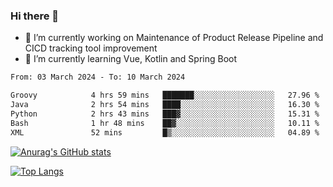 ### Hi there 👋

- 🔭 I’m currently working on Maintenance of Product Release Pipeline and CICD tracking tool improvement
- 🌱 I’m currently learning Vue, Kotlin and Spring Boot

<!--START_SECTION:waka-->

```txt
From: 03 March 2024 - To: 10 March 2024

Groovy            4 hrs 59 mins   ███████░░░░░░░░░░░░░░░░░░   27.96 %
Java              2 hrs 54 mins   ████░░░░░░░░░░░░░░░░░░░░░   16.30 %
Python            2 hrs 43 mins   ███▓░░░░░░░░░░░░░░░░░░░░░   15.31 %
Bash              1 hr 48 mins    ██▓░░░░░░░░░░░░░░░░░░░░░░   10.11 %
XML               52 mins         █▒░░░░░░░░░░░░░░░░░░░░░░░   04.89 %
```

<!--END_SECTION:waka-->

[![Anurag's GitHub stats](https://github-readme-stats.vercel.app/api?username=yunhao981&show_icons=true&theme=solarized-dark)](https://github.com/anuraghazra/github-readme-stats)

[![Top Langs](https://github-readme-stats.vercel.app/api/top-langs/?username=yunhao981&theme=solarized-dark&layout=compact)](https://github.com/anuraghazra/github-readme-stats)

<!--
**yunhao981/yunhao981** is a ✨ _special_ ✨ repository because its `README.md` (this file) appears on your GitHub profile.

Here are some ideas to get you started:

- 🔭 I’m currently working on Maintenance of Release Pipeline and CICD tracking tool improvement
- 🌱 I’m currently learning Vue, Kotlin and Spring Boot
- 👯 I’m looking to collaborate on ...
- 🤔 I’m looking for help with ...
- 💬 Ask me about ...
- 📫 How to reach me: ...
- 😄 Pronouns: ...
- ⚡ Fun fact: ...
-->


